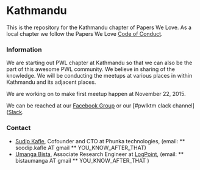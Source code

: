 # Kathmandu

This is the repository for the Kathmandu chapter of Papers We Love. As a local chapter we follow the Papers We Love [Code of Conduct](https://github.com/papers-we-love/nashville/blob/master/code-of-conduct.md).

### Information

We are starting out PWL chapter at Kathmandu so that we can also be the part of this awesome PWL community. We believe in sharing of the knowledge. We will be conducting the meetups at various places in within Kathmandu and its adjacent places.

We are working on to make first meetup happen at November 22, 2015.

We can be reached at our [Facebook Group](https://www.facebook.com/groups/1004669842909958/) or our [#pwlktm clack channel]([Slack](https://paperswelove.slack.com/messages/pwlktm/).

### Contact

* [Sudip Kafle](https://www.twitter.com/KafleSudip), Cofounder and CTO at Phunka technologies, (email: ** soodip.kafle AT gmail ** YOU_KNOW_AFTER_THAT)
* [Umanga Bista](https://www.twitter.com/bistaumanga),  Associate Research Engineer at [LogPoint](https://www.twitter.com/LogPointSIEM), (email: ** bistaumanga AT gmail ** YOU_KNOW_AFTER_THAT )
